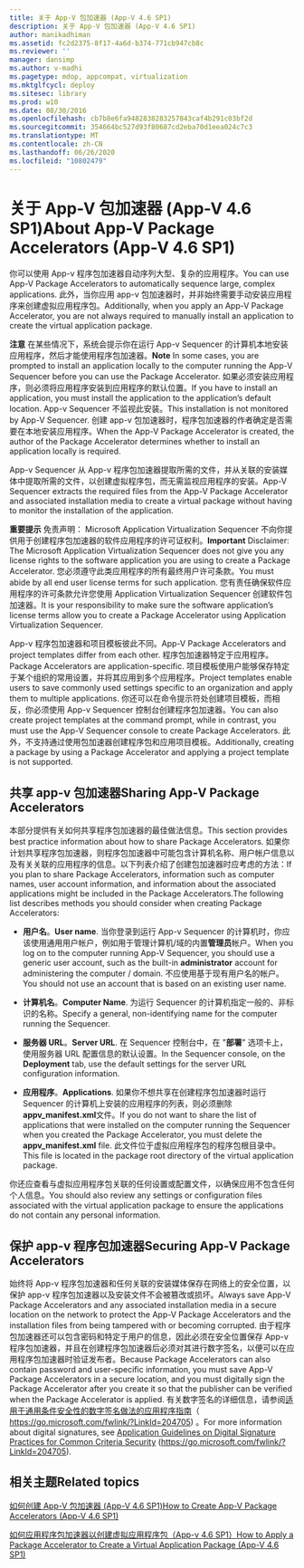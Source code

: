 ```yaml
---
title: 关于 App-V 包加速器 (App-V 4.6 SP1)
description: 关于 App-V 包加速器 (App-V 4.6 SP1)
author: manikadhiman
ms.assetid: fc2d2375-8f17-4a6d-b374-771cb947cb8c
ms.reviewer: ''
manager: dansimp
ms.author: v-madhi
ms.pagetype: mdop, appcompat, virtualization
ms.mktglfcycl: deploy
ms.sitesec: library
ms.prod: w10
ms.date: 08/30/2016
ms.openlocfilehash: cb7b8e6fa9482838283257843caf4b291c03bf2d
ms.sourcegitcommit: 354664bc527d93f80687cd2eba70d1eea024c7c3
ms.translationtype: MT
ms.contentlocale: zh-CN
ms.lasthandoff: 06/26/2020
ms.locfileid: "10802479"
---
```

# <span data-ttu-id="6e955-103">关于 App-V 包加速器 (App-V 4.6 SP1)</span><span class="sxs-lookup"><span data-stu-id="6e955-103">About App-V Package Accelerators (App-V 4.6 SP1)</span></span>


<span data-ttu-id="6e955-104">你可以使用 App-v 程序包加速器自动序列大型、复杂的应用程序。</span><span class="sxs-lookup"><span data-stu-id="6e955-104">You can use App-V Package Accelerators to automatically sequence large, complex applications.</span></span> <span data-ttu-id="6e955-105">此外，当你应用 app-v 包加速器时，并非始终需要手动安装应用程序来创建虚拟应用程序包。</span><span class="sxs-lookup"><span data-stu-id="6e955-105">Additionally, when you apply an App-V Package Accelerator, you are not always required to manually install an application to create the virtual application package.</span></span>

<span data-ttu-id="6e955-106">**注意** 在某些情况下，系统会提示你在运行 App-v Sequencer 的计算机本地安装应用程序，然后才能使用程序包加速器。</span><span class="sxs-lookup"><span data-stu-id="6e955-106">**Note** In some cases, you are prompted to install an application locally to the computer running the App-V Sequencer before you can use the Package Accelerator.</span></span> <span data-ttu-id="6e955-107">如果必须安装应用程序，则必须将应用程序安装到应用程序的默认位置。</span><span class="sxs-lookup"><span data-stu-id="6e955-107">If you have to install an application, you must install the application to the application’s default location.</span></span> <span data-ttu-id="6e955-108">App-v Sequencer 不监视此安装。</span><span class="sxs-lookup"><span data-stu-id="6e955-108">This installation is not monitored by App-V Sequencer.</span></span> <span data-ttu-id="6e955-109">创建 app-v 包加速器时，程序包加速器的作者确定是否需要在本地安装应用程序。</span><span class="sxs-lookup"><span data-stu-id="6e955-109">When the App-V Package Accelerator is created, the author of the Package Accelerator determines whether to install an application locally is required.</span></span>

 

<span data-ttu-id="6e955-110">App-v Sequencer 从 App-v 程序包加速器提取所需的文件，并从关联的安装媒体中提取所需的文件，以创建虚拟程序包，而无需监视应用程序的安装。</span><span class="sxs-lookup"><span data-stu-id="6e955-110">App-V Sequencer extracts the required files from the App-V Package Accelerator and associated installation media to create a virtual package without having to monitor the installation of the application.</span></span>

<span data-ttu-id="6e955-111">**重要提示** 免责声明： Microsoft Application Virtualization Sequencer 不向你提供用于创建程序包加速器的软件应用程序的许可证权利。</span><span class="sxs-lookup"><span data-stu-id="6e955-111">**Important** Disclaimer: The Microsoft Application Virtualization Sequencer does not give you any license rights to the software application you are using to create a Package Accelerator.</span></span> <span data-ttu-id="6e955-112">您必须遵守此类应用程序的所有最终用户许可条款。</span><span class="sxs-lookup"><span data-stu-id="6e955-112">You must abide by all end user license terms for such application.</span></span> <span data-ttu-id="6e955-113">您有责任确保软件应用程序的许可条款允许您使用 Application Virtualization Sequencer 创建软件包加速器。</span><span class="sxs-lookup"><span data-stu-id="6e955-113">It is your responsibility to make sure the software application’s license terms allow you to create a Package Accelerator using Application Virtualization Sequencer.</span></span>

 

<span data-ttu-id="6e955-114">App-v 程序包加速器和项目模板彼此不同。</span><span class="sxs-lookup"><span data-stu-id="6e955-114">App-V Package Accelerators and project templates differ from each other.</span></span> <span data-ttu-id="6e955-115">程序包加速器特定于应用程序。</span><span class="sxs-lookup"><span data-stu-id="6e955-115">Package Accelerators are application-specific.</span></span> <span data-ttu-id="6e955-116">项目模板使用户能够保存特定于某个组织的常用设置，并将其应用到多个应用程序。</span><span class="sxs-lookup"><span data-stu-id="6e955-116">Project templates enable users to save commonly used settings specific to an organization and apply them to multiple applications.</span></span> <span data-ttu-id="6e955-117">你还可以在命令提示符处创建项目模板，而相反，你必须使用 App-v Sequencer 控制台创建程序包加速器。</span><span class="sxs-lookup"><span data-stu-id="6e955-117">You can also create project templates at the command prompt, while in contrast, you must use the App-V Sequencer console to create Package Accelerators.</span></span> <span data-ttu-id="6e955-118">此外，不支持通过使用包加速器创建程序包和应用项目模板。</span><span class="sxs-lookup"><span data-stu-id="6e955-118">Additionally, creating a package by using a Package Accelerator and applying a project template is not supported.</span></span>

## <span data-ttu-id="6e955-119">共享 app-v 包加速器</span><span class="sxs-lookup"><span data-stu-id="6e955-119">Sharing App-V Package Accelerators</span></span>


<span data-ttu-id="6e955-120">本部分提供有关如何共享程序包加速器的最佳做法信息。</span><span class="sxs-lookup"><span data-stu-id="6e955-120">This section provides best practice information about how to share Package Accelerators.</span></span> <span data-ttu-id="6e955-121">如果你计划共享程序包加速器，则程序包加速器中可能包含计算机名称、用户帐户信息以及有关关联的应用程序的信息。以下列表介绍了创建包加速器时应考虑的方法：</span><span class="sxs-lookup"><span data-stu-id="6e955-121">If you plan to share Package Accelerators, information such as computer names, user account information, and information about the associated applications might be included in the Package Accelerators.The following list describes methods you should consider when creating Package Accelerators:</span></span>

-   <span data-ttu-id="6e955-122">**用户名**。</span><span class="sxs-lookup"><span data-stu-id="6e955-122">**User name**.</span></span> <span data-ttu-id="6e955-123">当你登录到运行 App-v Sequencer 的计算机时，你应该使用通用用户帐户，例如用于管理计算机/域的内置**管理员**帐户。</span><span class="sxs-lookup"><span data-stu-id="6e955-123">When you log on to the computer running App-V Sequencer, you should use a generic user account, such as the built-in **administrator** account for administering the computer / domain.</span></span> <span data-ttu-id="6e955-124">不应使用基于现有用户名的帐户。</span><span class="sxs-lookup"><span data-stu-id="6e955-124">You should not use an account that is based on an existing user name.</span></span>

-   <span data-ttu-id="6e955-125">**计算机名**。</span><span class="sxs-lookup"><span data-stu-id="6e955-125">**Computer Name**.</span></span> <span data-ttu-id="6e955-126">为运行 Sequencer 的计算机指定一般的、非标识的名称。</span><span class="sxs-lookup"><span data-stu-id="6e955-126">Specify a general, non-identifying name for the computer running the Sequencer.</span></span>

-   <span data-ttu-id="6e955-127">**服务器 URL**。</span><span class="sxs-lookup"><span data-stu-id="6e955-127">**Server URL**.</span></span> <span data-ttu-id="6e955-128">在 Sequencer 控制台中，在 "**部署**" 选项卡上，使用服务器 URL 配置信息的默认设置。</span><span class="sxs-lookup"><span data-stu-id="6e955-128">In the Sequencer console, on the **Deployment** tab, use the default settings for the server URL configuration information.</span></span>

-   <span data-ttu-id="6e955-129">**应用程序**。</span><span class="sxs-lookup"><span data-stu-id="6e955-129">**Applications**.</span></span> <span data-ttu-id="6e955-130">如果你不想共享在创建程序包加速器时运行 Sequencer 的计算机上安装的应用程序的列表，则必须删除**appv\_manifest.xml**文件。</span><span class="sxs-lookup"><span data-stu-id="6e955-130">If you do not want to share the list of applications that were installed on the computer running the Sequencer when you created the Package Accelerator, you must delete the **appv\_manifest.xml** file.</span></span> <span data-ttu-id="6e955-131">此文件位于虚拟应用程序包的程序包根目录中。</span><span class="sxs-lookup"><span data-stu-id="6e955-131">This file is located in the package root directory of the virtual application package.</span></span>

<span data-ttu-id="6e955-132">你还应查看与虚拟应用程序包关联的任何设置或配置文件，以确保应用不包含任何个人信息。</span><span class="sxs-lookup"><span data-stu-id="6e955-132">You should also review any settings or configuration files associated with the virtual application package to ensure the applications do not contain any personal information.</span></span>

## <span data-ttu-id="6e955-133">保护 app-v 程序包加速器</span><span class="sxs-lookup"><span data-stu-id="6e955-133">Securing App-V Package Accelerators</span></span>


<span data-ttu-id="6e955-134">始终将 App-v 程序包加速器和任何关联的安装媒体保存在网络上的安全位置，以保护 app-v 程序包加速器以及安装文件不会被篡改或损坏。</span><span class="sxs-lookup"><span data-stu-id="6e955-134">Always save App-V Package Accelerators and any associated installation media in a secure location on the network to protect the App-V Package Accelerators and the installation files from being tampered with or becoming corrupted.</span></span> <span data-ttu-id="6e955-135">由于程序包加速器还可以包含密码和特定于用户的信息，因此必须在安全位置保存 App-v 程序包加速器，并且在创建程序包加速器后必须对其进行数字签名，以便可以在应用程序包加速器时验证发布者。</span><span class="sxs-lookup"><span data-stu-id="6e955-135">Because Package Accelerators can also contain password and user-specific information, you must save App-V Package Accelerators in a secure location, and you must digitally sign the Package Accelerator after you create it so that the publisher can be verified when the Package Accelerator is applied.</span></span> <span data-ttu-id="6e955-136">有关数字签名的详细信息，请参阅[适用于通用条件安全性的数字签名做法的应用程序指南](https://go.microsoft.com/fwlink/?LinkId=204705)（ https://go.microsoft.com/fwlink/?LinkId=204705) 。</span><span class="sxs-lookup"><span data-stu-id="6e955-136">For more information about digital signatures, see [Application Guidelines on Digital Signature Practices for Common Criteria Security](https://go.microsoft.com/fwlink/?LinkId=204705) (https://go.microsoft.com/fwlink/?LinkId=204705).</span></span>

## <span data-ttu-id="6e955-137">相关主题</span><span class="sxs-lookup"><span data-stu-id="6e955-137">Related topics</span></span>


[<span data-ttu-id="6e955-138">如何创建 App-V 包加速器 (App-V 4.6 SP1)</span><span class="sxs-lookup"><span data-stu-id="6e955-138">How to Create App-V Package Accelerators (App-V 4.6 SP1)</span></span>](how-to-create-app-v-package-accelerators--app-v-46-sp1-.md)

[<span data-ttu-id="6e955-139">如何应用程序包加速器以创建虚拟应用程序包（App-v 4.6 SP1）</span><span class="sxs-lookup"><span data-stu-id="6e955-139">How to Apply a Package Accelerator to Create a Virtual Application Package (App-V 4.6 SP1)</span></span>](how-to-apply-a-package-accelerator-to-create-a-virtual-application-package---app-v-46-sp1-.md)

 

 





